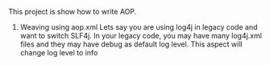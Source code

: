 This project is show how to write AOP.
1. Weaving using aop.xml
Lets say you are using log4j in legacy code and want to switch SLF4j. In your legacy code, you may have many log4j.xml files and they may have debug as default log level. This aspect will change log level to info